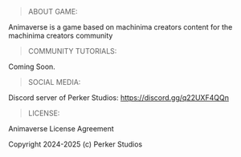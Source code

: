 > ABOUT GAME:

Animaverse is a game based on machinima creators content for the machinima creators community

> COMMUNITY TUTORIALS:

Coming Soon.

> SOCIAL MEDIA:

Discord server of Perker Studios: https://discord.gg/q22UXF4QQn

> LICENSE:

Animaverse License Agreement

Copyright 2024-2025 (c) Perker Studios
